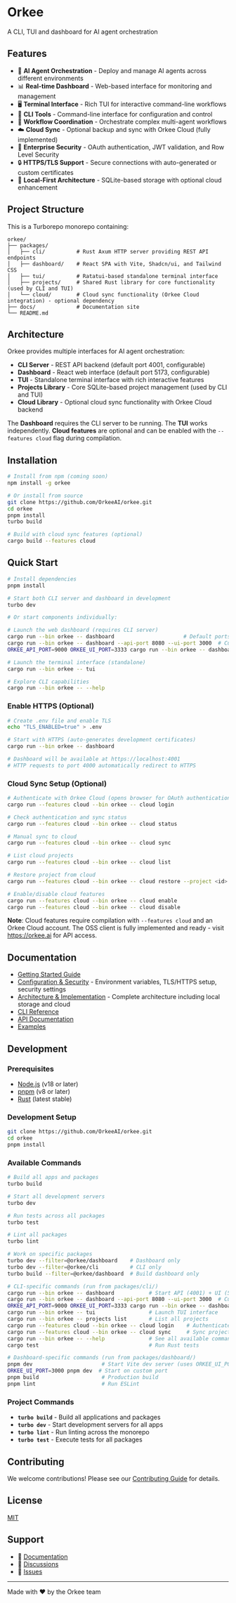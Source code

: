 # Orkee

A CLI, TUI and dashboard for AI agent orchestration

## Features

- 🤖 **AI Agent Orchestration** - Deploy and manage AI agents across different environments
- 📊 **Real-time Dashboard** - Web-based interface for monitoring and management
- 🖥️ **Terminal Interface** - Rich TUI for interactive command-line workflows
- 🔧 **CLI Tools** - Command-line interface for configuration and control
- 🔗 **Workflow Coordination** - Orchestrate complex multi-agent workflows
- ☁️ **Cloud Sync** - Optional backup and sync with Orkee Cloud (fully implemented)
- 🔐 **Enterprise Security** - OAuth authentication, JWT validation, and Row Level Security
- 🔒 **HTTPS/TLS Support** - Secure connections with auto-generated or custom certificates
- 💾 **Local-First Architecture** - SQLite-based storage with optional cloud enhancement

## Project Structure

This is a Turborepo monorepo containing:

```
orkee/
├── packages/
│   ├── cli/          # Rust Axum HTTP server providing REST API endpoints  
│   ├── dashboard/    # React SPA with Vite, Shadcn/ui, and Tailwind CSS
│   ├── tui/          # Ratatui-based standalone terminal interface
│   ├── projects/     # Shared Rust library for core functionality (used by CLI and TUI)
│   └── cloud/        # Cloud sync functionality (Orkee Cloud integration) - optional dependency
├── docs/             # Documentation site
└── README.md
```

## Architecture

Orkee provides multiple interfaces for AI agent orchestration:

- **CLI Server** - REST API backend (default port 4001, configurable)
- **Dashboard** - React web interface (default port 5173, configurable)
- **TUI** - Standalone terminal interface with rich interactive features
- **Projects Library** - Core SQLite-based project management (used by CLI and TUI)
- **Cloud Library** - Optional cloud sync functionality with Orkee Cloud backend

The **Dashboard** requires the CLI server to be running. The **TUI** works independently. **Cloud features** are optional and can be enabled with the `--features cloud` flag during compilation.

## Installation

```bash
# Install from npm (coming soon)
npm install -g orkee

# Or install from source
git clone https://github.com/OrkeeAI/orkee.git
cd orkee
pnpm install
turbo build

# Build with cloud sync features (optional)
cargo build --features cloud
```

## Quick Start

```bash
# Install dependencies
pnpm install

# Start both CLI server and dashboard in development
turbo dev

# Or start components individually:

# Launch the web dashboard (requires CLI server)
cargo run --bin orkee -- dashboard                      # Default ports: API 4001, UI 5173
cargo run --bin orkee -- dashboard --api-port 8080 --ui-port 3000  # Custom ports
ORKEE_API_PORT=9000 ORKEE_UI_PORT=3333 cargo run --bin orkee -- dashboard  # Via env vars

# Launch the terminal interface (standalone)
cargo run --bin orkee -- tui

# Explore CLI capabilities
cargo run --bin orkee -- --help
```

### Enable HTTPS (Optional)

```bash
# Create .env file and enable TLS
echo "TLS_ENABLED=true" > .env

# Start with HTTPS (auto-generates development certificates)
cargo run --bin orkee -- dashboard

# Dashboard will be available at https://localhost:4001
# HTTP requests to port 4000 automatically redirect to HTTPS
```

### Cloud Sync Setup (Optional)

```bash
# Authenticate with Orkee Cloud (opens browser for OAuth authentication)
cargo run --features cloud --bin orkee -- cloud login

# Check authentication and sync status
cargo run --features cloud --bin orkee -- cloud status

# Manual sync to cloud
cargo run --features cloud --bin orkee -- cloud sync

# List cloud projects
cargo run --features cloud --bin orkee -- cloud list

# Restore project from cloud
cargo run --features cloud --bin orkee -- cloud restore --project <id>

# Enable/disable cloud features
cargo run --features cloud --bin orkee -- cloud enable
cargo run --features cloud --bin orkee -- cloud disable
```

**Note**: Cloud features require compilation with `--features cloud` and an Orkee Cloud account. The OSS client is fully implemented and ready - visit https://orkee.ai for API access.

## Documentation

- [Getting Started Guide](docs/getting-started.md)
- [Configuration & Security](DOCS.md) - Environment variables, TLS/HTTPS setup, security settings
- [Architecture & Implementation](orkee-cloud.md) - Complete architecture including local storage and cloud
- [CLI Reference](docs/cli-reference.md)
- [API Documentation](docs/api.md)
- [Examples](examples/)

## Development

### Prerequisites

- [Node.js](https://nodejs.org/) (v18 or later)
- [pnpm](https://pnpm.io/) (v8 or later)
- [Rust](https://rustup.rs/) (latest stable)

### Development Setup

```bash
git clone https://github.com/OrkeeAI/orkee.git
cd orkee
pnpm install
```

### Available Commands

```bash
# Build all apps and packages
turbo build

# Start all development servers
turbo dev

# Run tests across all packages
turbo test

# Lint all packages
turbo lint

# Work on specific packages
turbo dev --filter=@orkee/dashboard    # Dashboard only
turbo dev --filter=@orkee/cli          # CLI only
turbo build --filter=@orkee/dashboard  # Build dashboard only

# CLI-specific commands (run from packages/cli/)
cargo run --bin orkee -- dashboard           # Start API (4001) + UI (5173)
cargo run --bin orkee -- dashboard --api-port 8080 --ui-port 3000  # Custom ports
ORKEE_API_PORT=9000 ORKEE_UI_PORT=3333 cargo run --bin orkee -- dashboard  # Via env
cargo run --bin orkee -- tui                 # Launch TUI interface
cargo run --bin orkee -- projects list       # List all projects
cargo run --features cloud --bin orkee -- cloud login    # Authenticate with Orkee Cloud
cargo run --features cloud --bin orkee -- cloud sync     # Sync projects to cloud
cargo run --bin orkee -- --help              # See all available commands
cargo test                                   # Run Rust tests

# Dashboard-specific commands (run from packages/dashboard/)
pnpm dev                      # Start Vite dev server (uses ORKEE_UI_PORT or 5173)
ORKEE_UI_PORT=3000 pnpm dev  # Start on custom port
pnpm build                    # Production build
pnpm lint                     # Run ESLint
```

### Project Commands

- **`turbo build`** - Build all applications and packages
- **`turbo dev`** - Start development servers for all apps
- **`turbo lint`** - Run linting across the monorepo
- **`turbo test`** - Execute tests for all packages

## Contributing

We welcome contributions! Please see our [Contributing Guide](CONTRIBUTING.md) for details.

## License

[MIT](LICENSE)

## Support

- 📖 [Documentation](https://orkee.dev/docs)
- 💬 [Discussions](https://github.com/OrkeeAI/orkee/discussions)
- 🐛 [Issues](https://github.com/OrkeeAI/orkee/issues)

---

Made with ❤️ by the Orkee team
